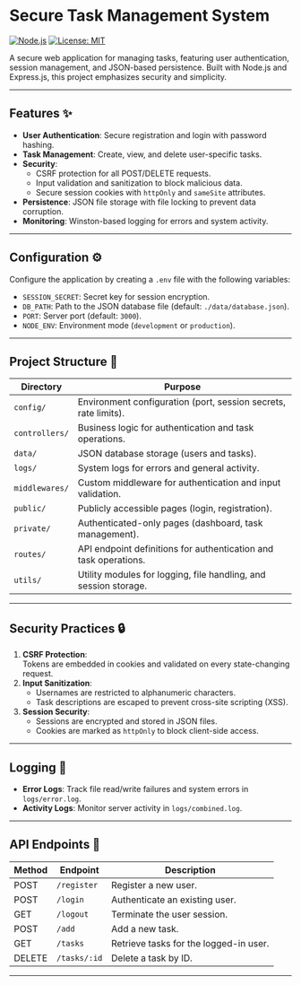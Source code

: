 # Secure Task Management System

[![Node.js](https://img.shields.io/badge/Node.js-18.x-green)](https://nodejs.org/)
[![License: MIT](https://img.shields.io/badge/License-MIT-blue)](https://opensource.org/licenses/MIT)

A secure web application for managing tasks, featuring user authentication, session management, and JSON-based persistence. Built with Node.js and Express.js, this project emphasizes security and simplicity.

---

## Features ✨
- **User Authentication**: Secure registration and login with password hashing.
- **Task Management**: Create, view, and delete user-specific tasks.
- **Security**:
  - CSRF protection for all POST/DELETE requests.
  - Input validation and sanitization to block malicious data.
  - Secure session cookies with `httpOnly` and `sameSite` attributes.
- **Persistence**: JSON file storage with file locking to prevent data corruption.
- **Monitoring**: Winston-based logging for errors and system activity.

---

## Configuration ⚙️
Configure the application by creating a `.env` file with the following variables:
- `SESSION_SECRET`: Secret key for session encryption.
- `DB_PATH`: Path to the JSON database file (default: `./data/database.json`).
- `PORT`: Server port (default: `3000`).
- `NODE_ENV`: Environment mode (`development` or `production`).

---

## Project Structure 📂
| Directory      | Purpose                                                                 |
|----------------|-------------------------------------------------------------------------|
| `config/`      | Environment configuration (port, session secrets, rate limits).         |
| `controllers/` | Business logic for authentication and task operations.                  |
| `data/`        | JSON database storage (users and tasks).                                |
| `logs/`        | System logs for errors and general activity.                            |
| `middlewares/` | Custom middleware for authentication and input validation.              |
| `public/`      | Publicly accessible pages (login, registration).                        |
| `private/`     | Authenticated-only pages (dashboard, task management).                  |
| `routes/`      | API endpoint definitions for authentication and task operations.        |
| `utils/`       | Utility modules for logging, file handling, and session storage.        |

---

## Security Practices 🔒
1. **CSRF Protection**:  
   Tokens are embedded in cookies and validated on every state-changing request.
2. **Input Sanitization**:  
   - Usernames are restricted to alphanumeric characters.  
   - Task descriptions are escaped to prevent cross-site scripting (XSS).  
3. **Session Security**:  
   - Sessions are encrypted and stored in JSON files.  
   - Cookies are marked as `httpOnly` to block client-side access.  

---

## Logging 📝
- **Error Logs**: Track file read/write failures and system errors in `logs/error.log`.  
- **Activity Logs**: Monitor server activity in `logs/combined.log`.  

---

## API Endpoints 📡
| Method | Endpoint       | Description                            |
|--------|----------------|----------------------------------------|
| POST   | `/register`    | Register a new user.                   |
| POST   | `/login`       | Authenticate an existing user.         |
| GET    | `/logout`      | Terminate the user session.            |
| POST   | `/add`         | Add a new task.                        |
| GET    | `/tasks`       | Retrieve tasks for the logged-in user. |
| DELETE | `/tasks/:id`   | Delete a task by ID.                   |

---
